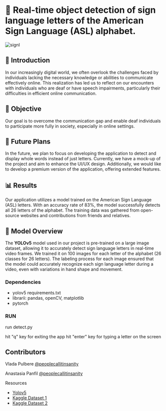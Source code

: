 # 🤖 Real-time object detection of sign language letters of the American Sign Language (ASL) alphabet. 
![signl](https://user-images.githubusercontent.com/92129567/236470362-a0224f9d-ac85-4e47-b889-842cc99004f6.jpg)




## 📖 **Introduction**
In our increasingly digital world, we often overlook the challenges faced by individuals lacking the necessary knowledge or abilities to communicate effectively online. This realization has led us to reflect on our encounters with individuals who are deaf or have speech impairments, particularly their difficulties in efficient online communication.

## 🎯 **Objective**
Our goal is to overcome the communication gap and enable deaf individuals to participate more fully in society, especially in online settings. 

## 🚀 **Future Plans**
In the future, we plan to focus on developing the application to detect and display whole words instead of just letters. Currently, we have a mock-up of the project and aim to enhance the UI/UX design. Additionally, we would like to develop a premium version of the application, offering extended features.

## 📊 **Results**
Our application utilizes a model trained on the American Sign Language (ASL) letters. With an accuracy rate of 83%, the model successfully detects all 26 letters of the alphabet. The training data was gathered from open-source websites and contributions from friends and relatives.

## 📐 **Model Overview**
The **YOLOv5** model used in our project is pre-trained on a large image dataset, allowing it to accurately detect sign language letters in real-time video frames. We trained it on 100 images for each letter of the alphabet (26 classes for 26 letters). The labeling process for each image ensured that the model could accurately recognize each sign language letter during a video, even with variations in hand shape and movement.

### Dependencies

* yolov5 requirements.txt
* librarii: pandas, openCV, matplotlib
* pytorch


### RUN

run detect.py

hit "q" key for exiting the app
hit "enter" key for typing a letter on the screen

## Contributors

 Vlada Pulbere    [@peoplecallitinsanity](https://github.com/peoplecallitinsanity)
 
 Anastasia Panfil    [@peoplecallitinsanity](https://github.com/anastasiaapanfil)


Resources
* [Yolov5](https://github.com/ultralytics/yolov5)
* [Kaggle Dataset 1](https://www.kaggle.com/datasets/grassknoted/asl-alphabet)
* [Kaggle Dataset 2](https://www.kaggle.com/datasets/kapillondhe/american-sign-language)
